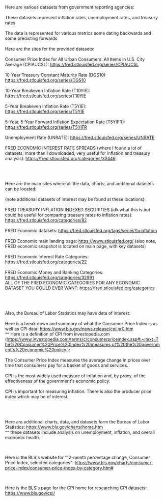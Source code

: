 Here are various datasets from government reporting agencies: <br/><br/>
These datasets represent inflation rates, unemployment rates, and treasury rates <br/><br/>
The data is represented for various metrics some dating backwards and some predicting forwards<br/><br/>
Here are the sites for the provided datasets:<br/><br/>
Consumer Price Index for All Urban Consumers: All Items in U.S. City Average (CPIAUCSL): https://fred.stlouisfed.org/series/CPIAUCSL <br/><br/>
10-Year Treasury Constant Maturity Rate (DGS10): https://fred.stlouisfed.org/series/DGS10 <br/><br/>
10-Year Breakeven Inflation Rate (T10YIE): https://fred.stlouisfed.org/series/T10YIE <br/><br/>
5-Year Breakeven Inflation Rate (T5YIE): https://fred.stlouisfed.org/series/T5YIE <br/><br/>
5-Year, 5-Year Forward Inflation Expectation Rate (T5YIFR): https://fred.stlouisfed.org/series/T5YIFR <br/><br/>
Unemployment Rate (UNRATE): https://fred.stlouisfed.org/series/UNRATE <br/><br/>
FRED ECONOMIC INTEREST RATE SPREADS (where I found a lot of datasets, more than I downloaded, very useful for inflation and treasury analysis): https://fred.stlouisfed.org/categories/33446 <br/><br/><br/><br/>


Here are the main sites where all the data, charts, and additional datasets can be located: <br/><br/>
(note additional datasets of interest may be found at these locations): <br/><br/>
FRED TREASURY INFLATION INDEXED SECURITIES (idk what this is but could be useful for comparing treasury rates to inflation rates): https://fred.stlouisfed.org/categories/82 <br/><br/>
FRED Economic datasets: https://fred.stlouisfed.org/tags/series?t=inflation <br/><br/>
FRED Economic main landing page: https://www.stlouisfed.org/ (also note, FRED economic snapshot is located on main page, with key datasets) <br/><br/>
FRED Economic Interest Rate Categories: https://fred.stlouisfed.org/categories/22  <br/><br/>
FRED Economic Money and Banking Categories: https://fred.stlouisfed.org/categories/32991<br/>
ALL OF THE FRED ECONOMIC CATEGORIES FOR ANY ECONOMIC DATASET YOU COULD EVER WANT: https://fred.stlouisfed.org/categories <br/><br/><br/><br/>


Also, the Bureau of Labor Statistics may  have data of interest: <br/><br/>
Here is a break down and summary of what the Consumer Price Index is as well as CPI data: https://www.bls.gov/news.release/cpi.nr0.htm<br/>
^^ Here is a definition of CPI from investopedia.com (https://www.investopedia.com/terms/c/consumerpriceindex.asp#:~:text=The%20Consumer%20Price%20Index%20measures,of%20the%20government's%20economic%20policy.): <br/><br/>
The Consumer Price Index measures the average change in prices over time that consumers pay for a basket of goods and services. <br/><br/>
CPI is the most widely used measure of inflation and, by proxy, of the effectiveness of the government's economic policy. <br/><br/>
CPI is important for measuring inflation. There is also the producer price index which may be of interest.  <br/><br/><br/><br/>


Here are additional charts, data, and datasets form the Bureau of Labor Statistics: https://www.bls.gov/charts/home.htm<br/>
^^ these datasets include analysis on unemployment, inflation, and overall economic health. <br/><br/><br/>


Here is the BLS's website for "12-month percentage change, Consumer Price Index, selected categories": https://www.bls.gov/charts/consumer-price-index/consumer-price-index-by-category.htm# <br/><br/><br/>

Here is the BLS's page for the CPI home for researching CPI datasets: https://www.bls.gov/cpi/ <br/><br/><br/>
